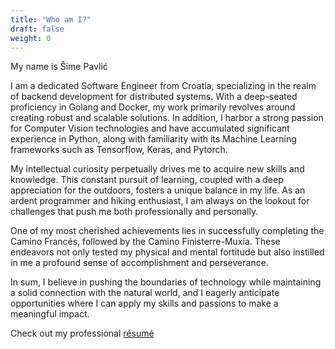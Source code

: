 ```yaml
---
title: "Who am I?"
draft: false
weight: 0
---
```


My name is Šime Pavlić  

I am a dedicated Software Engineer from Croatia, specializing in the realm of backend development for distributed systems. With a deep-seated proficiency in Golang and Docker, my work primarily revolves around creating robust and scalable solutions. In addition, I harbor a strong passion for Computer Vision technologies and have accumulated significant experience in Python, along with familiarity with its Machine Learning frameworks such as Tensorflow, Keras, and Pytorch.

My intellectual curiosity perpetually drives me to acquire new skills and knowledge. This constant pursuit of learning, coupled with a deep appreciation for the outdoors, fosters a unique balance in my life. As an ardent programmer and hiking enthusiast, I am always on the lookout for challenges that push me both professionally and personally.

One of my most cherished achievements lies in successfully completing the Camino Francés, followed by the Camino Finisterre-Muxía. These endeavors not only tested my physical and mental fortitude but also instilled in me a profound sense of accomplishment and perseverance.

In sum, I believe in pushing the boundaries of technology while maintaining a solid connection with the natural world, and I eagerly anticipate opportunities where I can apply my skills and passions to make a meaningful impact.

Check out my professional [résumé](CV.pdf)